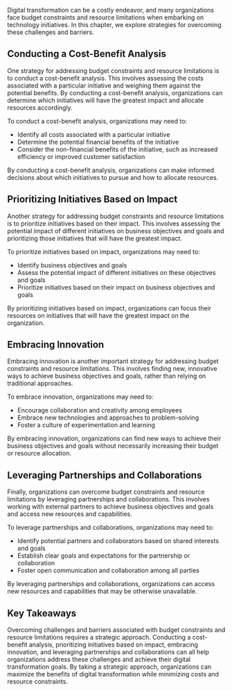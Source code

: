 
Digital transformation can be a costly endeavor, and many organizations face budget constraints and resource limitations when embarking on technology initiatives. In this chapter, we explore strategies for overcoming these challenges and barriers.

Conducting a Cost-Benefit Analysis
----------------------------------

One strategy for addressing budget constraints and resource limitations is to conduct a cost-benefit analysis. This involves assessing the costs associated with a particular initiative and weighing them against the potential benefits. By conducting a cost-benefit analysis, organizations can determine which initiatives will have the greatest impact and allocate resources accordingly.

To conduct a cost-benefit analysis, organizations may need to:

* Identify all costs associated with a particular initiative
* Determine the potential financial benefits of the initiative
* Consider the non-financial benefits of the initiative, such as increased efficiency or improved customer satisfaction

By conducting a cost-benefit analysis, organizations can make informed decisions about which initiatives to pursue and how to allocate resources.

Prioritizing Initiatives Based on Impact
----------------------------------------

Another strategy for addressing budget constraints and resource limitations is to prioritize initiatives based on their impact. This involves assessing the potential impact of different initiatives on business objectives and goals and prioritizing those initiatives that will have the greatest impact.

To prioritize initiatives based on impact, organizations may need to:

* Identify business objectives and goals
* Assess the potential impact of different initiatives on these objectives and goals
* Prioritize initiatives based on their impact on business objectives and goals

By prioritizing initiatives based on impact, organizations can focus their resources on initiatives that will have the greatest impact on the organization.

Embracing Innovation
--------------------

Embracing innovation is another important strategy for addressing budget constraints and resource limitations. This involves finding new, innovative ways to achieve business objectives and goals, rather than relying on traditional approaches.

To embrace innovation, organizations may need to:

* Encourage collaboration and creativity among employees
* Embrace new technologies and approaches to problem-solving
* Foster a culture of experimentation and learning

By embracing innovation, organizations can find new ways to achieve their business objectives and goals without necessarily increasing their budget or resource allocation.

Leveraging Partnerships and Collaborations
------------------------------------------

Finally, organizations can overcome budget constraints and resource limitations by leveraging partnerships and collaborations. This involves working with external partners to achieve business objectives and goals and access new resources and capabilities.

To leverage partnerships and collaborations, organizations may need to:

* Identify potential partners and collaborators based on shared interests and goals
* Establish clear goals and expectations for the partnership or collaboration
* Foster open communication and collaboration among all parties

By leveraging partnerships and collaborations, organizations can access new resources and capabilities that may be otherwise unavailable.

Key Takeaways
-------------

Overcoming challenges and barriers associated with budget constraints and resource limitations requires a strategic approach. Conducting a cost-benefit analysis, prioritizing initiatives based on impact, embracing innovation, and leveraging partnerships and collaborations can all help organizations address these challenges and achieve their digital transformation goals. By taking a strategic approach, organizations can maximize the benefits of digital transformation while minimizing costs and resource constraints.
